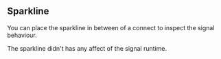 ## Sparkline

You can place the sparkline in between of a connect to inspect the signal behaviour. 

The sparkline didn't has any affect of the signal runtime.
